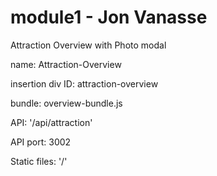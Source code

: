 # module1 - Jon Vanasse
Attraction Overview with Photo modal

name: Attraction-Overview

insertion div ID: attraction-overview

bundle: overview-bundle.js

API: '/api/attraction'

API port: 3002

Static files: '/'
